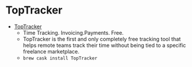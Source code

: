 # TopTracker
- [TopTracker](https://tracker.toptal.com/tracker/)
  -  Time Tracking. Invoicing.Payments. Free.
  - TopTracker is the first and only completely free tracking tool that helps remote teams track their time without being tied to a specific freelance marketplace.
  - `brew cask install TopTracker`
